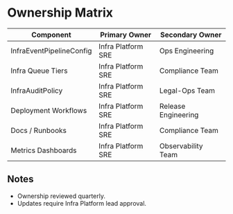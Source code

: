 # Ownership Matrix

| Component                | Primary Owner          | Secondary Owner          |
|--------------------------|------------------------|--------------------------|
| InfraEventPipelineConfig | Infra Platform SRE     | Ops Engineering          |
| Infra Queue Tiers        | Infra Platform SRE     | Compliance Team          |
| InfraAuditPolicy         | Infra Platform SRE     | Legal-Ops Team           |
| Deployment Workflows     | Infra Platform SRE     | Release Engineering      |
| Docs / Runbooks          | Infra Platform SRE     | Compliance Team          |
| Metrics Dashboards       | Infra Platform SRE     | Observability Team       |

## Notes

- Ownership reviewed quarterly.
- Updates require Infra Platform lead approval.